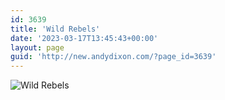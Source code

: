 ```yaml
---
id: 3639
title: 'Wild Rebels'
date: '2023-03-17T13:45:43+00:00'
layout: page
guid: 'http://new.andydixon.com/?page_id=3639'
---
```


![Wild Rebels](https://i0.wp.com/assets.g8x2.ldn.idrivee2-23.com/posters/Wild%20Rebels%2001.jpg?w=1200&ssl=1 "Wild Rebels")